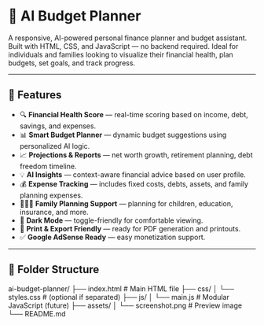 # 🤖 AI Budget Planner

A responsive, AI-powered personal finance planner and budget assistant. Built with HTML, CSS, and JavaScript — no backend required. Ideal for individuals and families looking to visualize their financial health, plan budgets, set goals, and track progress.

---

## 🚀 Features

- 🔍 **Financial Health Score** — real-time scoring based on income, debt, savings, and expenses.
- 📊 **Smart Budget Planner** — dynamic budget suggestions using personalized AI logic.
- 📈 **Projections & Reports** — net worth growth, retirement planning, debt freedom timeline.
- 💡 **AI Insights** — context-aware financial advice based on user profile.
- 💰 **Expense Tracking** — includes fixed costs, debts, assets, and family planning expenses.
- 👨‍👩‍👧 **Family Planning Support** — planning for children, education, insurance, and more.
- 🌙 **Dark Mode** — toggle-friendly for comfortable viewing.
- 📄 **Print & Export Friendly** — ready for PDF generation and printouts.
- ✅ **Google AdSense Ready** — easy monetization support.

---

## 📁 Folder Structure
ai-budget-planner/
├── index.html # Main HTML file
├── css/
│ └── styles.css # (optional if separated)
├── js/
│ └── main.js # Modular JavaScript (future)
├── assets/
│ └── screenshot.png # Preview image
└── README.md
